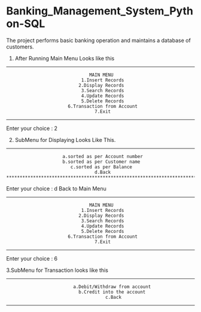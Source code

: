 # Banking_Management_System_Python-SQL

The project performs basic banking operation and maintains a database of customers.

1. After Running Main Menu Looks like this 


*************************************************************************************
                                   MAIN MENU                                                                                                
                                1.Insert Records                                                                                            
                               2.Display Records                                                                                            
                                3.Search Records                                                                                            
                                4.Update Records                                                                                            
                                5.Delete Records                                                                                            
                           6.Transaction from Account                                                                                       
                                     7.Exit                                                                                                 
**************************************************************************************
Enter your choice : 2

2. SubMenu for Displaying Looks Like This.
**************************************************************************************
                         a.sorted as per Account number                                                                                     
                         b.sorted as per Customer name                                                                                      
                            c.sorted as per Balance                                                                                         
                                     d.Back                                                                         ***************************************************************************************
Enter your choice : d
Back to Main Menu
***************************************************************************************
                                   MAIN MENU                                                                                                
                                1.Insert Records                                                                                            
                               2.Display Records                                                                                            
                                3.Search Records                                                                                            
                                4.Update Records                                                                                            
                                5.Delete Records                                                                                            
                           6.Transaction from Account                                                                                       
                                     7.Exit                                                                                                 
****************************************************************************************
Enter your choice : 6

3.SubMenu for Transaction looks like this
*****************************************************************************************
                             a.Debit/Withdraw from account                                                                                      
                               b.Credit into the account                                                                                        
                                         c.Back      
                                                                                                 
*****************************************************************************************
